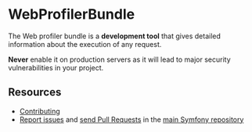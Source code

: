 WebProfilerBundle
=================

The Web profiler bundle is a **development tool** that gives detailed
information about the execution of any request.

**Never** enable it on production servers as it will lead to major security
vulnerabilities in your project.

Resources
---------

  * [Contributing](https://symfony.com/doc/current/contributing/index.html)
  * [Report issues](https://github.com/oldpak/symfony/issues) and
    [send Pull Requests](https://github.com/oldpak/symfony/pulls)
    in the [main Symfony repository](https://github.com/oldpak/symfony)
